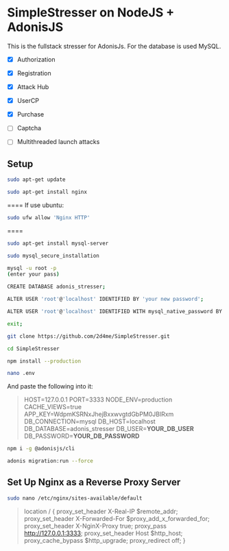 # SimpleStresser on NodeJS + AdonisJS

This is the fullstack stresser for AdonisJs.
For the database is used MySQL.

- [x] Authorization
- [x] Registration
- [x] Attack Hub
- [x] UserCP
- [x] Purchase
- [ ] Captcha
- [ ] Multithreaded launch attacks


## Setup

```bash
sudo apt-get update

sudo apt-get install nginx
```
====
If use ubuntu:
```bash
sudo ufw allow 'Nginx HTTP'
```
====

```bash
sudo apt-get install mysql-server

sudo mysql_secure_installation

mysql -u root -p
(enter your pass)

CREATE DATABASE adonis_stresser;

ALTER USER 'root'@'localhost' IDENTIFIED BY 'your new password'; 

ALTER USER 'root'@'localhost' IDENTIFIED WITH mysql_native_password BY 'your new password';

exit;

git clone https://github.com/2d4me/SimpleStresser.git

cd SimpleStresser

npm install --production

nano .env
```
And paste the following into it:
>HOST=127.0.0.1
PORT=3333
NODE_ENV=production
CACHE_VIEWS=true
APP_KEY=WdpmKSRNxJhejBxxwvgtdGbPM0JBlRxm
DB_CONNECTION=mysql
DB_HOST=localhost
DB_DATABASE=adonis_stresser
DB_USER=**YOUR_DB_USER**
DB_PASSWORD=**YOUR_DB_PASSWORD**

```bash
npm i -g @adonisjs/cli

adonis migration:run --force
```
## Set Up Nginx as a Reverse Proxy Server

```bash
sudo nano /etc/nginx/sites-available/default
```

> location / {
>   proxy_set_header X-Real-IP $remote_addr;
>    proxy_set_header X-Forwarded-For $proxy_add_x_forwarded_for;
>    proxy_set_header X-NginX-Proxy true;
>    proxy_pass http://127.0.0.1:3333;
>    proxy_set_header Host $http_host;
>    proxy_cache_bypass $http_upgrade;
>    proxy_redirect off;
>  }
